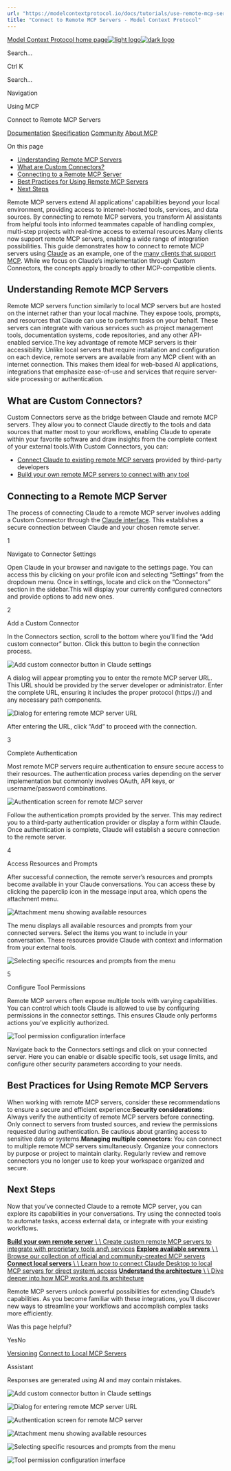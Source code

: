 ```yaml
---
url: "https://modelcontextprotocol.io/docs/tutorials/use-remote-mcp-server"
title: "Connect to Remote MCP Servers - Model Context Protocol"
---
```


[Model Context Protocol home page![light logo](https://mintlify.s3.us-west-1.amazonaws.com/mcp/logo/light.svg)![dark logo](https://mintlify.s3.us-west-1.amazonaws.com/mcp/logo/dark.svg)](https://modelcontextprotocol.io/)

Search...

Ctrl K

Search...

Navigation

Using MCP

Connect to Remote MCP Servers

[Documentation](https://modelcontextprotocol.io/docs/getting-started/intro) [Specification](https://modelcontextprotocol.io/specification/2025-06-18) [Community](https://modelcontextprotocol.io/community/communication) [About MCP](https://modelcontextprotocol.io/about)

On this page

- [Understanding Remote MCP Servers](https://modelcontextprotocol.io/docs/tutorials/use-remote-mcp-server#understanding-remote-mcp-servers)
- [What are Custom Connectors?](https://modelcontextprotocol.io/docs/tutorials/use-remote-mcp-server#what-are-custom-connectors%3F)
- [Connecting to a Remote MCP Server](https://modelcontextprotocol.io/docs/tutorials/use-remote-mcp-server#connecting-to-a-remote-mcp-server)
- [Best Practices for Using Remote MCP Servers](https://modelcontextprotocol.io/docs/tutorials/use-remote-mcp-server#best-practices-for-using-remote-mcp-servers)
- [Next Steps](https://modelcontextprotocol.io/docs/tutorials/use-remote-mcp-server#next-steps)

Remote MCP servers extend AI applications’ capabilities beyond your local environment, providing access to internet-hosted tools, services, and data sources. By connecting to remote MCP servers, you transform AI assistants from helpful tools into informed teammates capable of handling complex, multi-step projects with real-time access to external resources.Many clients now support remote MCP servers, enabling a wide range of integration possibilities. This guide demonstrates how to connect to remote MCP servers using [Claude](https://claude.ai/) as an example, one of the [many clients that support MCP](https://modelcontextprotocol.io/clients). While we focus on Claude’s implementation through Custom Connectors, the concepts apply broadly to other MCP-compatible clients.

## [​](https://modelcontextprotocol.io/docs/tutorials/use-remote-mcp-server\#understanding-remote-mcp-servers)  Understanding Remote MCP Servers

Remote MCP servers function similarly to local MCP servers but are hosted on the internet rather than your local machine. They expose tools, prompts, and resources that Claude can use to perform tasks on your behalf. These servers can integrate with various services such as project management tools, documentation systems, code repositories, and any other API-enabled service.The key advantage of remote MCP servers is their accessibility. Unlike local servers that require installation and configuration on each device, remote servers are available from any MCP client with an internet connection. This makes them ideal for web-based AI applications, integrations that emphasize ease-of-use and services that require server-side processing or authentication.

## [​](https://modelcontextprotocol.io/docs/tutorials/use-remote-mcp-server\#what-are-custom-connectors%3F)  What are Custom Connectors?

Custom Connectors serve as the bridge between Claude and remote MCP servers. They allow you to connect Claude directly to the tools and data sources that matter most to your workflows, enabling Claude to operate within your favorite software and draw insights from the complete context of your external tools.With Custom Connectors, you can:

- [Connect Claude to existing remote MCP servers](https://support.anthropic.com/en/articles/11175166-getting-started-with-custom-connectors-using-remote-mcp) provided by third-party developers
- [Build your own remote MCP servers to connect with any tool](https://support.anthropic.com/en/articles/11503834-building-custom-connectors-via-remote-mcp-servers)

## [​](https://modelcontextprotocol.io/docs/tutorials/use-remote-mcp-server\#connecting-to-a-remote-mcp-server)  Connecting to a Remote MCP Server

The process of connecting Claude to a remote MCP server involves adding a Custom Connector through the [Claude interface](https://claude.ai/). This establishes a secure connection between Claude and your chosen remote server.

1

Navigate to Connector Settings

Open Claude in your browser and navigate to the settings page. You can access this by clicking on your profile icon and selecting “Settings” from the dropdown menu. Once in settings, locate and click on the “Connectors” section in the sidebar.This will display your currently configured connectors and provide options to add new ones.

2

Add a Custom Connector

In the Connectors section, scroll to the bottom where you’ll find the “Add custom connector” button. Click this button to begin the connection process.

![Add custom connector button in Claude settings](https://mintlify.s3.us-west-1.amazonaws.com/mcp/images/quickstart-remote/1-add-connector.png)

A dialog will appear prompting you to enter the remote MCP server URL. This URL should be provided by the server developer or administrator. Enter the complete URL, ensuring it includes the proper protocol (https://) and any necessary path components.

![Dialog for entering remote MCP server URL](https://mintlify.s3.us-west-1.amazonaws.com/mcp/images/quickstart-remote/2-connect.png)

After entering the URL, click “Add” to proceed with the connection.

3

Complete Authentication

Most remote MCP servers require authentication to ensure secure access to their resources. The authentication process varies depending on the server implementation but commonly involves OAuth, API keys, or username/password combinations.

![Authentication screen for remote MCP server](https://mintlify.s3.us-west-1.amazonaws.com/mcp/images/quickstart-remote/3-auth.png)

Follow the authentication prompts provided by the server. This may redirect you to a third-party authentication provider or display a form within Claude. Once authentication is complete, Claude will establish a secure connection to the remote server.

4

Access Resources and Prompts

After successful connection, the remote server’s resources and prompts become available in your Claude conversations. You can access these by clicking the paperclip icon in the message input area, which opens the attachment menu.

![Attachment menu showing available resources](https://mintlify.s3.us-west-1.amazonaws.com/mcp/images/quickstart-remote/4-select-resources-menu.png)

The menu displays all available resources and prompts from your connected servers. Select the items you want to include in your conversation. These resources provide Claude with context and information from your external tools.

![Selecting specific resources and prompts from the menu](https://mintlify.s3.us-west-1.amazonaws.com/mcp/images/quickstart-remote/5-select-prompts-resources.png)

5

Configure Tool Permissions

Remote MCP servers often expose multiple tools with varying capabilities. You can control which tools Claude is allowed to use by configuring permissions in the connector settings. This ensures Claude only performs actions you’ve explicitly authorized.

![Tool permission configuration interface](https://mintlify.s3.us-west-1.amazonaws.com/mcp/images/quickstart-remote/6-configure-tools.png)

Navigate back to the Connectors settings and click on your connected server. Here you can enable or disable specific tools, set usage limits, and configure other security parameters according to your needs.

## [​](https://modelcontextprotocol.io/docs/tutorials/use-remote-mcp-server\#best-practices-for-using-remote-mcp-servers)  Best Practices for Using Remote MCP Servers

When working with remote MCP servers, consider these recommendations to ensure a secure and efficient experience:**Security considerations**: Always verify the authenticity of remote MCP servers before connecting. Only connect to servers from trusted sources, and review the permissions requested during authentication. Be cautious about granting access to sensitive data or systems.**Managing multiple connectors**: You can connect to multiple remote MCP servers simultaneously. Organize your connectors by purpose or project to maintain clarity. Regularly review and remove connectors you no longer use to keep your workspace organized and secure.

## [​](https://modelcontextprotocol.io/docs/tutorials/use-remote-mcp-server\#next-steps)  Next Steps

Now that you’ve connected Claude to a remote MCP server, you can explore its capabilities in your conversations. Try using the connected tools to automate tasks, access external data, or integrate with your existing workflows.

[**Build your own remote server** \\
\\
Create custom remote MCP servers to integrate with proprietary tools and\\
services](https://support.anthropic.com/en/articles/11503834-building-custom-connectors-via-remote-mcp-servers) [**Explore available servers** \\
\\
Browse our collection of official and community-created MCP servers](https://github.com/modelcontextprotocol/servers) [**Connect local servers** \\
\\
Learn how to connect Claude Desktop to local MCP servers for direct system\\
access](https://modelcontextprotocol.io/quickstart/user) [**Understand the architecture** \\
\\
Dive deeper into how MCP works and its architecture](https://modelcontextprotocol.io/docs/learn/architecture)

Remote MCP servers unlock powerful possibilities for extending Claude’s capabilities. As you become familiar with these integrations, you’ll discover new ways to streamline your workflows and accomplish complex tasks more efficiently.

Was this page helpful?

YesNo

[Versioning](https://modelcontextprotocol.io/specification/versioning) [Connect to Local MCP Servers](https://modelcontextprotocol.io/quickstart/user)

Assistant

Responses are generated using AI and may contain mistakes.

![Add custom connector button in Claude settings](https://mintlify.s3.us-west-1.amazonaws.com/mcp/images/quickstart-remote/1-add-connector.png)

![Dialog for entering remote MCP server URL](https://mintlify.s3.us-west-1.amazonaws.com/mcp/images/quickstart-remote/2-connect.png)

![Authentication screen for remote MCP server](https://mintlify.s3.us-west-1.amazonaws.com/mcp/images/quickstart-remote/3-auth.png)

![Attachment menu showing available resources](https://mintlify.s3.us-west-1.amazonaws.com/mcp/images/quickstart-remote/4-select-resources-menu.png)

![Selecting specific resources and prompts from the menu](https://mintlify.s3.us-west-1.amazonaws.com/mcp/images/quickstart-remote/5-select-prompts-resources.png)

![Tool permission configuration interface](https://mintlify.s3.us-west-1.amazonaws.com/mcp/images/quickstart-remote/6-configure-tools.png)